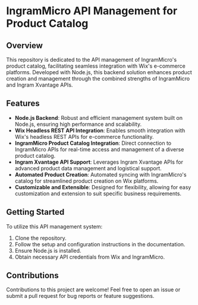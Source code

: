 # IngramMicro API Management for Product Catalog

## Overview
This repository is dedicated to the API management of IngramMicro's product catalog, facilitating seamless integration with Wix's e-commerce platforms. Developed with Node.js, this backend solution enhances product creation and management through the combined strengths of IngramMicro and Ingram Xvantage APIs.

## Features

- **Node.js Backend**: Robust and efficient management system built on Node.js, ensuring high performance and scalability.
- **Wix Headless REST API Integration**: Enables smooth integration with Wix's headless REST APIs for e-commerce functionality.
- **IngramMicro Product Catalog Integration**: Direct connection to IngramMicro APIs for real-time access and management of a diverse product catalog.
- **Ingram Xvantage API Support**: Leverages Ingram Xvantage APIs for advanced product data management and logistical support.
- **Automated Product Creation**: Automated syncing with IngramMicro's catalog for streamlined product creation on Wix platforms.
- **Customizable and Extensible**: Designed for flexibility, allowing for easy customization and extension to suit specific business requirements.

## Getting Started

To utilize this API management system:

1. Clone the repository.
2. Follow the setup and configuration instructions in the documentation.
3. Ensure Node.js is installed.
4. Obtain necessary API credentials from Wix and IngramMicro.

## Contributions

Contributions to this project are welcome! Feel free to open an issue or submit a pull request for bug reports or feature suggestions.
